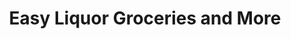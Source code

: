 ---
title: "Easy Liquor Groceries and More"
url: /berkeley/easy-liquor-groceries-and-more/
shop: alcohol
---